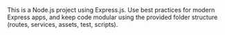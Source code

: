 <!-- Use this file to provide workspace-specific custom instructions to Copilot. For more details, visit https://code.visualstudio.com/docs/copilot/copilot-customization#_use-a-githubcopilotinstructionsmd-file -->

This is a Node.js project using Express.js. Use best practices for modern Express apps, and keep code modular using the provided folder structure (routes, services, assets, test, scripts).
